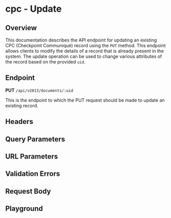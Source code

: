 <script setup>
import "@/style.css"
import SwaggerUI from "@/swagger/view/SwaggerUI.vue"
import swaggerJson from "@/swagger/json/cpc/update.json";

const swaggerSpecs = [
  { json: swaggerJson, protected: true },
];
</script>

# cpc - Update

## Overview

This documentation describes the API endpoint for updating an existing CPC (Checkpoint Communiqué) record using the `PUT` method. This endpoint allows clients to modify the details of a record that is already present in the system. The update operation can be used to change various attributes of the record based on the provided `uid`.


## Endpoint

**PUT** `/api/v2013/documents/:uid`

This is the endpoint to which the PUT request should be made to update an existing record.

## Headers
<!--@include: @/../components/common/header/authorization-realm.md-->

## Query Parameters
<!--@include: @/../components/common/query/schema.md-->

## URL Parameters
<!--@include: @/../components/common/url/uid.md-->

## Validation Errors
<!--@include: @/../components/common/validation-error.md-->

## Request Body
<!--@include: @/../components/cpc/request-body.md-->

## Playground

<SwaggerUI :swaggerSpecs="swaggerSpecs"/>